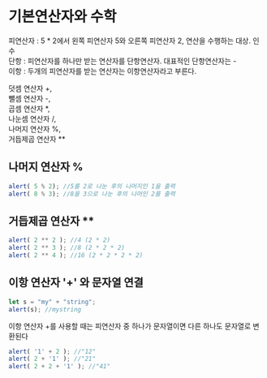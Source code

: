 # 기본연산자와 수학

피연산자 : 5 \* 2에서 왼쪽 피연산자 5와 오른쪽 피연산자 2, 연산을 수행하는 대상. 인수  
단항 : 피연산자를 하나만 받는 연산자를 단항연산자. 대표적인 단항연산자는 -  
이항 : 두개의 피연산자를 받는 연산자는 이항연산자라고 부른다.

덧셈 연산자 +,  
뺄셈 연산자 -,  
곱셈 연산자 \*,  
나눈셈 연산자 /,  
나머지 연산자 %,  
거듭제곱 연산자 \*\*

## 나머지 연산자 %

```javascript
alert( 5 % 2); //5를 2로 나눈 후의 나머지인 1을 출력
alert( 8 % 3); //8을 3으로 나눈 후의 나머인 2를 출력
```

## 거듭제곱 연산자 \*\*

```javascript
alert( 2 ** 2 ); //4 (2 * 2)
alert( 2 ** 3 ); //8 (2 * 2 * 2)
alert( 2 ** 4 ); //16 (2 * 2 * 2 * 2)
```

## 이항 연산자 '+' 와 문자열 연결

```javascript
let s = "my" + "string";
alert(s); //mystring
```

이항 연산자 +를 사용할 때는 피연산자 중 하나가 문자열이면 다른 하나도 문자열로 변환된다

```javascript
alert( '1' + 2 ); //"12"
alert( 2 + '1' ); //"21"
alert( 2 + 2 + '1' ); //"41"
```


